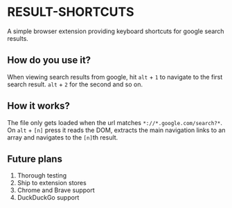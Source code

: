 # RESULT-SHORTCUTS
A simple browser extension providing keyboard shortcuts for google search results.

## How do you use it?
When viewing search results from google, hit `alt` + `1` to navigate to the first search result. `alt` + `2` for the second and so on.

## How it works?
The file only gets loaded when the url matches `*://*.google.com/search?*`. On `alt` + `[n]` press it reads the DOM, extracts the main navigation links to an array and navigates to the `[n]`th result.

## Future plans
1. Thorough testing
2. Ship to extension stores
3. Chrome and Brave support
4. DuckDuckGo support
